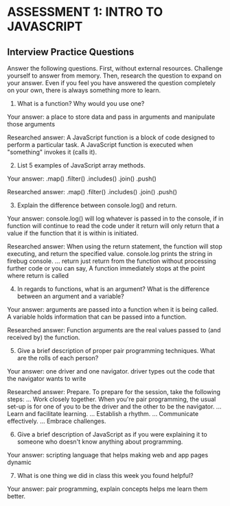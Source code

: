 # ASSESSMENT 1: INTRO TO JAVASCRIPT
## Interview Practice Questions

Answer the following questions. First, without external resources. Challenge yourself to answer from memory. Then, research the question to expand on your answer. Even if you feel you have answered the question completely on your own, there is always something more to learn.   

1. What is a function? Why would you use one?

  Your answer: a place to store data and pass in arguments and manipulate those arguments 

  Researched answer: A JavaScript function is a block of code designed to perform a particular task. A JavaScript function is executed when "something" invokes it (calls it).




2. List 5 examples of JavaScript array methods.

  Your answer: .map() .filter() .includes() .join() .push() 

  Researched answer: .map() .filter() .includes() .join() .push() 



3. Explain the difference between console.log() and return.

  Your answer: console.log() will log whatever is passed in to the console, if in function will continue to read the code under it
                return will only return that a value if the function that it is within is initiated. 

  Researched answer: When using the return statement, the function will stop executing, and return the specified value. 
                     console.log prints the string in firebug console. ... return just return from the function without
                     processing further code or you can say, A function immediately stops at the point where return is called



4. In regards to functions, what is an argument? What is the difference between an argument and a variable?

  Your answer: arguments are passed into a function when it is being called. A variable holds information that can be passed into a function. 

  Researched answer: Function arguments are the real values passed to (and received by) the function.




5. Give a brief description of proper pair programming techniques. What are the rolls of each person?

  Your answer: one driver and one navigator. driver types out the code that the navigator wants to write 

  Researched answer: Prepare. To prepare for the session, take the following steps: ...
                     Work closely together. When you're pair programming, the usual set-up is for one of you to be the driver and the other to be the navigator. ...
                     Learn and facilitate learning. ...
                     Establish a rhythm. ...
                     Communicate effectively. ...
                     Embrace challenges.



6. Give a brief description of JavaScript as if you were explaining it to someone who doesn't know anything about programming.

  Your answer: scripting language that helps making web and app pages dynamic 


7. What is one thing we did in class this week you found helpful?  

  Your answer: pair programming, explain concepts helps me learn them better. 
